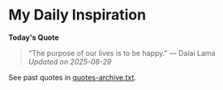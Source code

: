 # My Daily Inspiration

**Today's Quote**  
> "The purpose of our lives is to be happy." — Dalai Lama  
*Updated on 2025-08-29*

See past quotes in [quotes-archive.txt](quotes-archive.txt).